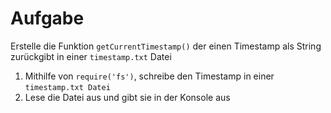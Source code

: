 # Aufgabe

Erstelle die Funktion `getCurrentTimestamp()` der einen Timestamp als String zurückgibt in einer `timestamp.txt` Datei

1. Mithilfe von `require('fs')`, schreibe den Timestamp in einer `timestamp.txt Datei`
2. Lese die Datei aus und gibt sie in der Konsole aus
